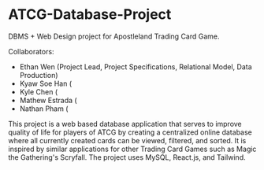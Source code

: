 # ATCG-Database-Project
DBMS + Web Design project for Apostleland Trading Card Game.

Collaborators: 
 - Ethan Wen (Project Lead, Project Specifications, Relational Model, Data Production)
 - Kyaw Soe Han (
 - Kyle Chen (
 - Mathew Estrada (
 - Nathan Pham (

This project is a web based database application that serves to improve quality of life for players of ATCG by creating a centralized online database where all currently created cards can be viewed, filtered, and sorted. It is inspired by similar applications for other Trading Card Games such as Magic the Gathering's Scryfall.
The project uses MySQL, React.js, and Tailwind.
